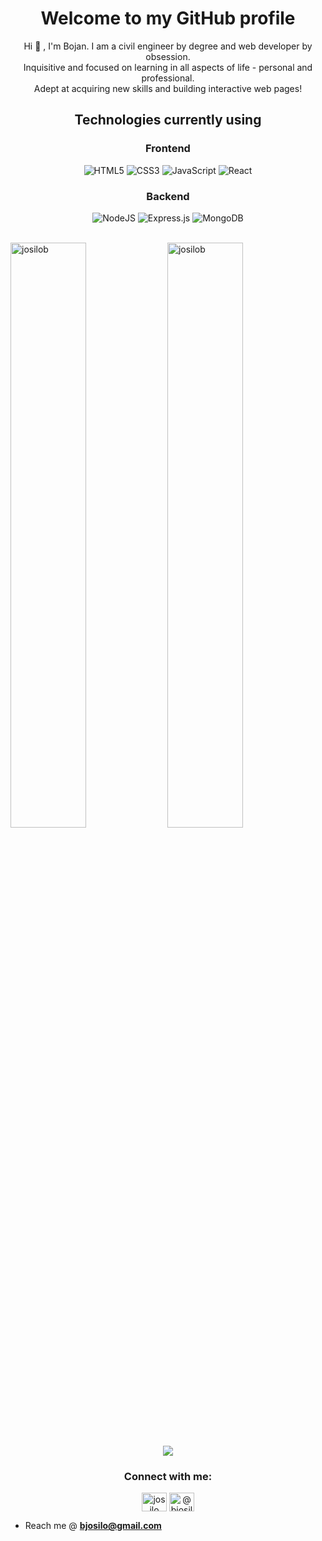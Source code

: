 
<h1 align="center">Welcome to my GitHub profile</h1>  
<p align="center">Hi 👋 , I'm Bojan. I am a civil engineer by degree and web developer by obsession.</br>
  Inquisitive and focused on learning in all aspects of life - personal and professional.</br> Adept at acquiring new skills and building interactive web pages! <br/> 
    
<h2 align="center"> Technologies currently using</h2>

<div>
  <div align="center">
    <h3 align="center">Frontend</h3>
    <img  alt="HTML5" src="https://img.shields.io/badge/html5-%23E34F26.svg?style=for-the-badge&logo=html5&logoColor=white"/>
    <img  alt="CSS3" src="https://img.shields.io/badge/css3-%231572B6.svg?style=for-the-badge&logo=css3&logoColor=white"/>
    <img  alt="JavaScript" src="https://img.shields.io/badge/javascript-%23323330.svg?style=for-the-badge&logo=javascript&logoColor=%23F7DF1E"/>
    <img  alt="React" src="https://img.shields.io/badge/react-%2320232a.svg?style=for-the-badge&logo=react&logoColor=%2361DAFB"/>
  <!--   <img  alt="Redux" src="https://img.shields.io/badge/redux-%23593d88.svg?style=for-the-badge&logo=redux&logoColor=white"/>   -->
  </div>

  <div align="center">
    <h3 align="center">Backend</h3>
    <img  alt="NodeJS" src="https://img.shields.io/badge/node.js-%2343853D.svg?style=for-the-badge&logo=node-dot-js&logoColor=white"/>
    <img  alt="Express.js" src="https://img.shields.io/badge/express.js-%23404d59.svg?style=for-the-badge&logo=express&logoColor=%2361DAFB"/>
    <img  alt="MongoDB" src ="https://img.shields.io/badge/MongoDB-%234ea94b.svg?style=for-the-badge&logo=mongodb&logoColor=white"/>
  </div>
</div>

<br />


  
  <div>
   <p float="left">
    <img width="49%"  src="https://github-readme-streak-stats.herokuapp.com/?user=josilob&theme=default" alt="josilob" />
    <img width="49%" src="https://github-readme-stats.vercel.app/api?username=josilob&show_icons=true&locale=en" alt="josilob" />
   </p>
   <p align="center">
    <img  src="https://github-readme-stats.vercel.app/api/top-langs/?username=josilob&layout=compact"/>
   </p>
</div>
  


  



  

  
<h3 align="center">Connect with me:</h3>  
<p align="center">  
<a href="https://linkedin.com/in/josilo" target="blank"><img align="center" src="https://cdn.jsdelivr.net/npm/simple-icons@3.0.1/icons/linkedin.svg" alt="josilo" height="30" width="40" /></a>  
<a href="https://medium.com/@bjosilo" target="blank"><img align="center" src="https://cdn.jsdelivr.net/npm/simple-icons@3.0.1/icons/medium.svg" alt="@bjosilo" height="30" width="40" /></a>  
</p>  
  
  
- Reach me @ **bjosilo@gmail.com**  

